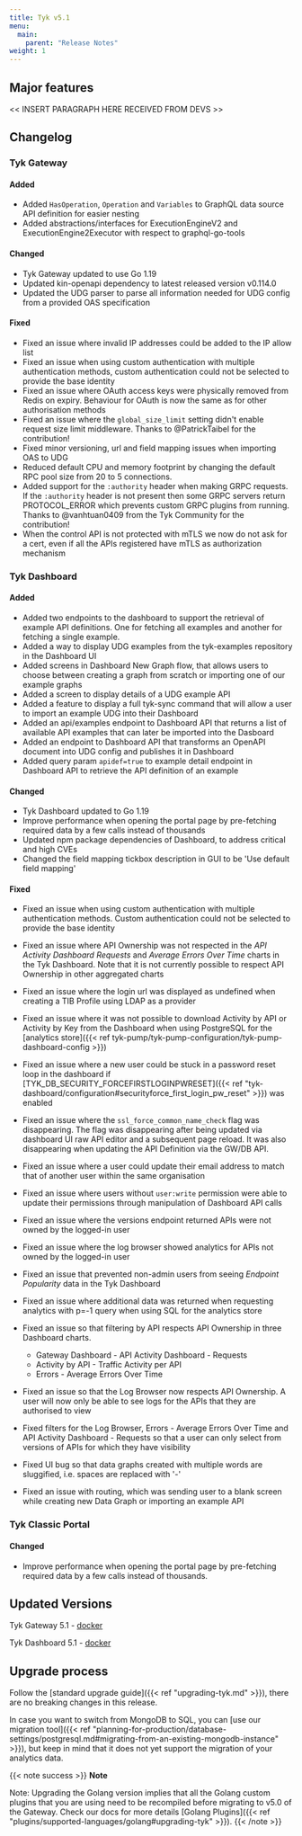 ```yaml
---
title: Tyk v5.1
menu:
  main:
    parent: "Release Notes"
weight: 1
---
```


## Major features

<< INSERT PARAGRAPH HERE RECEIVED FROM DEVS >>

## Changelog

### Tyk Gateway

#### Added

- Added `HasOperation`, `Operation` and `Variables` to GraphQL data source API definition for easier nesting
- Added abstractions/interfaces for ExecutionEngineV2 and ExecutionEngine2Executor with respect to graphql-go-tools

#### Changed

- Tyk Gateway updated to use Go 1.19
- Updated kin-openapi dependency to latest released version v0.114.0
- Updated the UDG parser to parse all information needed for UDG config from a provided OAS specification

#### Fixed

- Fixed an issue where invalid IP addresses could be added to the IP allow list
- Fixed an issue when using custom authentication with multiple authentication methods, custom authentication could not be selected to provide the base identity
- Fixed an issue where OAuth access keys were physically removed from Redis on expiry. Behaviour for OAuth is now the same as for other authorisation methods
- Fixed an issue where the `global_size_limit` setting didn't enable request size limit middleware. Thanks to @PatrickTaibel for the contribution!
- Fixed minor versioning, url and field mapping issues when importing OAS to UDG
- Reduced default CPU and memory footprint by changing the default RPC pool size from 20 to 5 connections.
- Added support for the `:authority` header when making GRPC requests. If the `:authority` header is not present then some GRPC servers return PROTOCOL_ERROR which prevents custom GRPC plugins from running. Thanks to @vanhtuan0409 from the Tyk Community for the contribution!
- When the control API is not protected with mTLS we now do not ask for a cert, even if all the APIs registered have mTLS as authorization mechanism

### Tyk Dashboard

#### Added

- Added two endpoints to the dashboard to support the retrieval of example API definitions. One for fetching all examples and another for fetching a single example.
- Added a way to display UDG examples from the tyk-examples repository in the Dashboard UI
- Added screens in Dashboard New Graph flow, that allows users to choose between creating a graph from scratch or importing one of our example graphs
- Added a screen to display details of a UDG example API
- Added a feature to display a full tyk-sync command that will allow a user to import an example UDG into their Dashboard
- Added an api/examples endpoint to Dashboard API that returns a list of available API examples that can later be imported into the Dasboard
- Added an endpoint to Dashboard API that transforms an OpenAPI document into UDG config and publishes it in Dashboard
- Added query param `apidef=true` to example detail endpoint in Dashboard API to retrieve the API definition of an example

#### Changed

- Tyk Dashboard updated to Go 1.19
- Improve performance when opening the portal page by pre-fetching required data by a few calls instead of thousands
- Updated npm package dependencies of Dashboard, to address critical and high CVEs
- Changed the field mapping tickbox description in GUI to be 'Use default field mapping'

#### Fixed

- Fixed an issue when using custom authentication with multiple authentication methods. Custom authentication could not be selected to provide the base identity
- Fixed an issue where API Ownership was not respected in the _API Activity Dashboard Requests_ and _Average Errors Over Time_ charts in the Tyk Dashboard. Note that it is not currently possible to respect API Ownership in other aggregated charts
- Fixed an issue where the login url was displayed as undefined when creating a TIB Profile using LDAP as a provider
- Fixed an issue where it was not possible to download Activity by API or Activity by Key from the Dashboard when using PostgreSQL for the [analytics store]({{< ref tyk-pump/tyk-pump-configuration/tyk-pump-dashboard-config >}})
- Fixed an issue where a new user could be stuck in a password reset loop in the dashboard if [TYK_DB_SECURITY_FORCEFIRSTLOGINPWRESET]({{< ref "tyk-dashboard/configuration#securityforce_first_login_pw_reset" >}}) was enabled
- Fixed an issue where the `ssl_force_common_name_check` flag was disappearing. The flag was disappearing after being updated via dashboard UI raw API editor and a subsequent page reload. It was also disappearing when updating the API Definition via the GW/DB API.
- Fixed an issue where a user could update their email address to match that of another user within the same organisation
- Fixed an issue where users without `user:write` permission were able to update their permissions through manipulation of Dashboard API calls
- Fixed an issue where the versions endpoint returned APIs were not owned by the logged-in user
- Fixed an issue where the log browser showed analytics for APIs not owned by the logged-in user
- Fixed an issue that prevented non-admin users from seeing _Endpoint Popularity_ data in the Tyk Dashboard
- Fixed an issue where additional data was returned when requesting analytics with p=-1 query when using SQL for the analytics store
- Fixed an issue so that filtering by API respects API Ownership in three Dashboard charts.

  - Gateway Dashboard - API Activity Dashboard - Requests
  - Activity by API - Traffic Activity per API
  - Errors - Average Errors Over Time

- Fixed an issue so that the Log Browser now respects API Ownership. A user will now only be able to see logs for the APIs that they are authorised to view
- Fixed filters for the Log Browser, Errors - Average Errors Over Time and API Activity Dashboard - Requests so that a user can only select from versions of APIs for which they have visibility
- Fixed UI bug so that data graphs created with multiple words are sluggified, i.e. spaces are replaced with '-'
- Fixed an issue with routing, which was sending user to a blank screen while creating new Data Graph or importing an example API

### Tyk Classic Portal

#### Changed

- Improve performance when opening the portal page by pre-fetching required data by a few calls instead of thousands.

## Updated Versions

Tyk Gateway 5.1 - [docker](https://hub.docker.com/layers/tykio/tyk-gateway/v5.0.0/images/sha256-196815adff2805ccc14c267b14032f23913321b24ea86c052b62a7b1568b6725?context=repo)

Tyk Dashboard 5.1 - [docker](https://hub.docker.com/layers/tykio/tyk-dashboard/v5.0/images/sha256-3d736b06b023e23f406b1591f4915b3cb15a417fcb953d380eb8b4d71829f20f?tab=vulnerabilities)

## Upgrade process

Follow the [standard upgrade guide]({{< ref "upgrading-tyk.md" >}}), there are no breaking changes in this release.

In case you want to switch from MongoDB to SQL, you can [use our migration tool]({{< ref "planning-for-production/database-settings/postgresql.md#migrating-from-an-existing-mongodb-instance" >}}), but keep in mind that it does not yet support the migration of your analytics data.

{{< note success >}}
**Note**

Note: Upgrading the Golang version implies that all the Golang custom plugins that you are using need to be recompiled before migrating to v5.0 of the Gateway. Check our docs for more details [Golang Plugins]({{< ref "plugins/supported-languages/golang#upgrading-tyk" >}}).
{{< /note >}}
